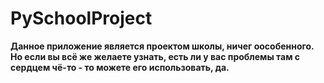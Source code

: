 # PySchoolProject
**Данное приложение является проектом школы, ничег оособенного. Но если вы всё же желаете узнать, есть ли у вас проблемы там с сердцем чё-то - то можете его использовать, да.**

